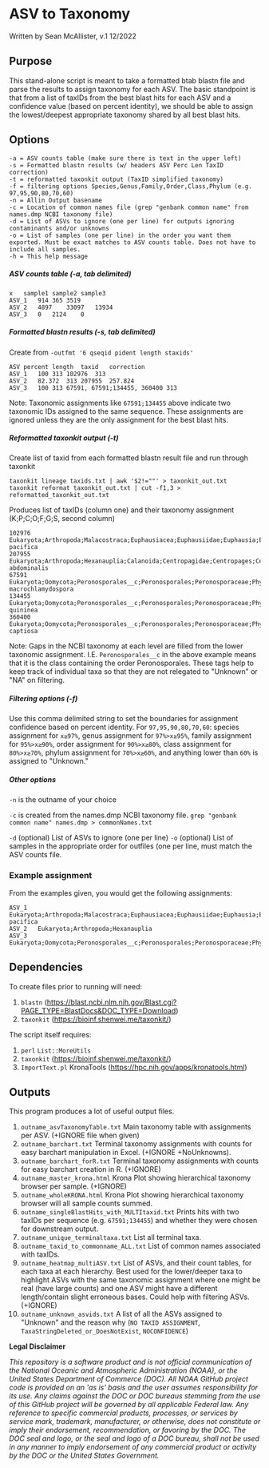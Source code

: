 # ASV to Taxonomy

Written by Sean McAllister, v.1 12/2022

## Purpose

This stand-alone script is meant to take a formatted btab blastn file and parse the results to assign taxonomy for each ASV. The basic standpoint is that from a list of taxIDs from the best blast hits for each ASV and a confidence value (based on percent identity), we should be able to assign the lowest/deepest appropriate taxonomy shared by all best blast hits.

## Options
```
-a = ASV counts table (make sure there is text in the upper left)
-s = Formatted blastn results (w/ headers ASV Perc Len TaxID correction)
-t = reformatted taxonkit output (TaxID simplified taxonomy)
-f = filtering options Species,Genus,Family,Order,Class,Phylum (e.g. 97,95,90,80,70,60)
-n = Allin Output basename
-c = Location of common names file (grep "genbank common name" from names.dmp NCBI taxonomy file)
-d = List of ASVs to ignore (one per line) for outputs ignoring contaminants and/or unknowns
-o = List of samples (one per line) in the order you want them exported. Must be exact matches to ASV counts table. Does not have to include all samples.
-h = This help message
```

##### ASV counts table (-a, tab delimited)
```
x	sample1	sample2	sample3
ASV_1	914	365	3519
ASV_2	4897	33097	13934
ASV_3	0	2124	0
```
##### Formatted blastn results (-s, tab delimited)
Create from ```-outfmt '6 qseqid pident length staxids'```

```
ASV	percent	length	taxid	correction
ASV_1	100	313	102976	313
ASV_2	82.372	313	207955	257.824
ASV_3	100	313	67591, 67591;134455, 360400	313
```

Note: Taxonomic assignments like ```67591;134455``` above indicate two taxonomic IDs assigned to the same sequence. These assignments are ignored unless they are the only assignment for the best blast hits.

##### Reformatted taxonkit output (-t)
Create list of taxid from each formatted blastn result file and run through taxonkit

```
taxonkit lineage taxids.txt | awk '$2!=""' > taxonkit_out.txt
taxonkit reformat taxonkit_out.txt | cut -f1,3 > reformatted_taxonkit_out.txt
```
Produces list of taxIDs (column one) and their taxonomy assignment (K;P;C;O;F;G;S, second column)

```
102976	Eukaryota;Arthropoda;Malacostraca;Euphausiacea;Euphausiidae;Euphausia;Euphausia pacifica
207955	Eukaryota;Arthropoda;Hexanauplia;Calanoida;Centropagidae;Centropages;Centropages abdominalis
67591	Eukaryota;Oomycota;Peronosporales__c;Peronosporales;Peronosporaceae;Phytophthora;Phytophthora macrochlamydospora
134455	Eukaryota;Oomycota;Peronosporales__c;Peronosporales;Peronosporaceae;Phytophthora;Phytophthora quininea
360400	Eukaryota;Oomycota;Peronosporales__c;Peronosporales;Peronosporaceae;Phytophthora;Phytophthora captiosa
```

Note: Gaps in the NCBI taxonomy at each level are filled from the lower taxonomic assignment. I.E. ```Peronosporales__c``` in the above example means that it is the class containing the order Peronosporales. These tags help to keep track of individual taxa so that they are not relegated to "Unknown" or "NA" on filtering.

##### Filtering options (-f)
Use this comma delimited string to set the boundaries for assignment confidence based on percent identity. For ```97,95,90,80,70,60```: species assignment for ```x≥97%```, genus assignment for ```97%>x≥95%```, family assignment for ```95%>x≥90%```, order assignment for ```90%>x≥80%```, class assignment for ```80%>x≥70%```, phylum assignment for ```70%>x≥60%```, and anything lower than ```60%``` is assigned to "Unknown."

##### Other options
```-n``` is the outname of your choice

```-c``` is created from the names.dmp NCBI taxonomy file. ```grep "genbank common name" names.dmp > commonNames.txt```
 
```-d``` (optional) List of ASVs to ignore (one per line)
```-o``` (optional) List of samples in the appropriate order for outfiles (one per line, must match the ASV counts file.

### Example assignment
From the examples given, you would get the following assignments:

```
ASV_1	Eukaryota;Arthropoda;Malacostraca;Euphausiacea;Euphausiidae;Euphausia;Euphausia pacifica
ASV_2	Eukaryota;Arthropoda;Hexanauplia
ASV_3	Eukaryota;Oomycota;Peronosporales__c;Peronosporales;Peronosporaceae;Phytophthora
```

## Dependencies

To create files prior to running will need:

1. ```blastn``` (https://blast.ncbi.nlm.nih.gov/Blast.cgi?PAGE_TYPE=BlastDocs&DOC_TYPE=Download)
2. ```taxonkit``` (https://bioinf.shenwei.me/taxonkit/)

The script itself requires:

1. ```perl``` ```List::MoreUtils```
2. ```taxonkit``` (https://bioinf.shenwei.me/taxonkit/)
3. ```ImportText.pl``` KronaTools (https://hpc.nih.gov/apps/kronatools.html)


## Outputs
This program produces a lot of useful output files.

1. ```outname_asvTaxonomyTable.txt``` Main taxonomy table with assignments per ASV. (+IGNORE file when given)
2. ```outname_barchart.txt``` Terminal taxonomy assignments with counts for easy barchart manipulation in Excel. (+IGNORE +NoUnknowns).
3. ```outname_barchart_forR.txt``` Terminal taxonomy assignments with counts for easy barchart creation in R. (+IGNORE)
4. ```outname_master_krona.html``` Krona Plot showing hierarchical taxonomy browser per sample. (+IGNORE)
5. ```outname_wholeKRONA.html``` Krona Plot showing hierarchical taxonomy browser will all sample counts summed.
6. ```outname_singleBlastHits_with_MULTItaxid.txt``` Prints hits with two taxIDs per sequence (e.g. ```67591;134455```) and whether they were chosen for downstream output.
7. ```outname_unique_terminaltaxa.txt``` List all terminal taxa.
6. ```outname_taxid_to_commonname_ALL.txt``` List of common names associated with taxIDs.
12. ```outname_heatmap_multiASV.txt``` List of ASVs, and their count tables, for each taxa at each hierarchy. Best used for the lower/deeper taxa to highlight ASVs with the same taxonomic assignment where one might be real (have large counts) and one ASV might have a different length/contain slight erroneous bases. Could help with filtering ASVs. (+IGNORE)
13. ```outname_unknown_asvids.txt``` A list of all the ASVs assigned to "Unknown" and the reason why (```NO TAXID ASSIGNMENT```, ```TaxaStringDeleted_or_DoesNotExist```, ```NOCONFIDENCE```)



**Legal Disclaimer**

*This repository is a software product and is not official communication of the National Oceanic and Atmospheric Administration (NOAA), or the United States Department of Commerce (DOC). All NOAA GitHub project code is provided on an 'as is' basis and the user assumes responsibility for its use. Any claims against the DOC or DOC bureaus stemming from the use of this GitHub project will be governed by all applicable Federal law. Any reference to specific commercial products, processes, or services by service mark, trademark, manufacturer, or otherwise, does not constitute or imply their endorsement, recommendation, or favoring by the DOC. The DOC seal and logo, or the seal and logo of a DOC bureau, shall not be used in any manner to imply endorsement of any commercial product or activity by the DOC or the United States Government.*
